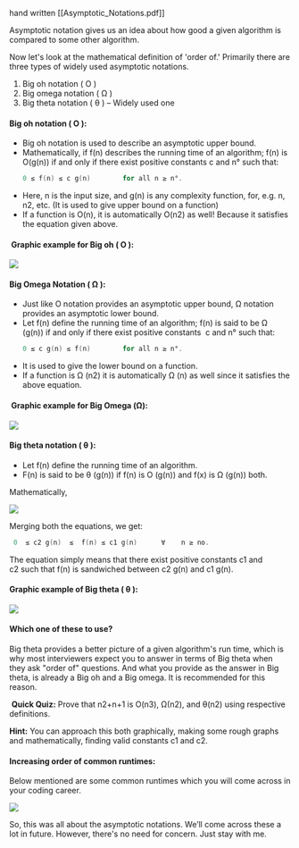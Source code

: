 hand written [[Asymptotic_Notations.pdf]]

Asymptotic notation gives us an idea about how good a given algorithm is compared to some other algorithm.  

Now let's look at the mathematical definition of 'order of.' Primarily there are three types of widely used asymptotic notations.

1. Big oh notation ( O )
2. Big omega notation ( Ω )
3. Big theta notation ( θ ) – Widely used one

#### Big oh notation ( O ):

- Big oh notation is used to describe an asymptotic upper bound.
- Mathematically, if f(n) describes the running time of an algorithm; f(n) is O(g(n)) if and only if there exist positive constants c and n° such that:  
    ```c
    0 ≤ f(n) ≤ c g(n)        for all n ≥ n°. 
    ```
- Here, n is the input size, and g(n) is any complexity function, for, e.g. n, n2, etc. (It is used to give upper bound on a function)
- If a function is O(n), it is automatically O(n2) as well! Because it satisfies the equation given above.

####  Graphic example for Big oh ( O ):

![](https://cwh-full-next-space.fra1.digitaloceanspaces.com/videos/data-structures-and-algorithms-in-hindi-3/Image_1.webp)

#### Big Omega Notation ( Ω ):

- Just like O notation provides an asymptotic upper bound, Ω notation provides an asymptotic lower bound. 
- Let f(n) define the running time of an algorithm; f(n) is said to be Ω (g(n)) if and only if there exist positive constants  c and n° such that:  
    ```c
    0 ≤ c g(n) ≤ f(n)        for all n ≥ n°. 
    ```
- It is used to give the lower bound on a function.
- If a function is Ω (n2) it is automatically Ω (n) as well since it satisfies the above equation.

####  Graphic example for Big Omega (Ω):

![](https://cwh-full-next-space.fra1.digitaloceanspaces.com/videos/data-structures-and-algorithms-in-hindi-3/Image_2.webp)

#### Big theta notation ( θ ):

- Let f(n) define the running time of an algorithm.
- F(n) is said to be θ (g(n)) if f(n) is O (g(n)) and f(x) is Ω (g(n)) both. 

Mathematically,

![](https://cwh-full-next-space.fra1.digitaloceanspaces.com/videos/data-structures-and-algorithms-in-hindi-3/Image_3.webp)

Merging both the equations, we get:  

```c
 0  ≤ c2 g(n)  ≤  f(n) ≤ c1 g(n)      ∀    n ≥ no.  
```

The equation simply means that there exist positive constants c1 and c2 such that f(n) is sandwiched between c2 g(n) and c1 g(n). 

#### Graphic example of Big theta ( θ ):

![](https://cwh-full-next-space.fra1.digitaloceanspaces.com/videos/data-structures-and-algorithms-in-hindi-3/Image_4.webp)

#### Which one of these to use?

Big theta provides a better picture of a given algorithm's run time, which is why most interviewers expect you to answer in terms of Big theta when they ask "order of" questions. And what you provide as the answer in Big theta, is already a Big oh and a Big omega. It is recommended for this reason.

 **Quick Quiz:** Prove that n2+n+1 is O(n3), Ω(n2), and θ(n2) using respective definitions.

**Hint:** You can approach this both graphically, making some rough graphs and mathematically, finding valid constants c1 and c2.

#### Increasing order of common runtimes:

Below mentioned are some common runtimes which you will come across in your coding career.

![](https://cwh-full-next-space.fra1.digitaloceanspaces.com/videos/data-structures-and-algorithms-in-hindi-3/Image_5.webp)

So, this was all about the asymptotic notations. We’ll come across these a lot in future. However, there's no need for concern. Just stay with me.